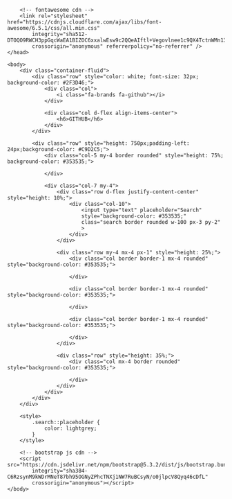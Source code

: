 <!doctype html>
<html lang="en">
    <head>
        <meta charset="utf-8">
        <meta name="viewport" content="width=device-width, initial-scale=1">
        <title>Bootstrap demo</title>
        <!-- bootstrap cdn -->
        <link href="https://cdn.jsdelivr.net/npm/bootstrap@5.3.2/dist/css/bootstrap.min.css" rel="stylesheet"
            integrity="sha384-T3c6CoIi6uLrA9TneNEoa7RxnatzjcDSCmG1MXxSR1GAsXEV/Dwwykc2MPK8M2HN" crossorigin="anonymous">

        <!-- fontawesome cdn -->
        <link rel="stylesheet" href="https://cdnjs.cloudflare.com/ajax/libs/font-awesome/6.5.1/css/all.min.css"
            integrity="sha512-DTOQO9RWCH3ppGqcWaEA1BIZOC6xxalwEsw9c2QQeAIftl+Vegovlnee1c9QX4TctnWMn13TZye+giMm8e2LwA=="
            crossorigin="anonymous" referrerpolicy="no-referrer" />
    </head>

    <body>
        <div class="container-fluid">
            <div class="row" style="color: white; font-size: 32px; background-color: #2F3D46;">
                <div class="col">
                    <i class="fa-brands fa-github"></i>
                </div>

                <div class="col d-flex align-items-center">
                    <h6>GITHUB</h6>
                </div>
            </div>

            <div class="row" style="height: 750px;padding-left: 24px;background-color: #C9D2C5;">
                <div class="col-5 my-4 border rounded" style="height: 75%; background-color: #353535;">

                </div>

                <div class="col-7 my-4">
                    <div class="row d-flex justify-content-center" style="height: 10%;">
                        <div class="col-10">
                            <input type="text" placeholder="Search"
                            style="background-color: #353535;"
                            class="search border rounded w-100 px-3 py-2"
                            >
                        </div>
                    </div>

                    <div class="row my-4 mx-4 px-1" style="height: 25%;">
                        <div class="col border border-1 mx-4 rounded" style="background-color: #353535;">

                        </div>

                        <div class="col border border-1 mx-4 rounded" style="background-color: #353535;">
                        
                        </div>

                        <div class="col border border-1 mx-4 rounded" style="background-color: #353535;">
                        
                        </div>
                    </div>

                    <div class="row" style="height: 35%;">
                        <div class="col mx-4 border rounded" style="background-color: #353535;">

                        </div>
                    </div>
                </div>
            </div>
        </div>

        <style>
            .search::placeholder {
                color: lightgrey;
            }
        </style>

        <!-- bootstrap js cdn -->
        <script src="https://cdn.jsdelivr.net/npm/bootstrap@5.3.2/dist/js/bootstrap.bundle.min.js"
            integrity="sha384-C6RzsynM9kWDrMNeT87bh95OGNyZPhcTNXj1NW7RuBCsyN/o0jlpcV8Qyq46cDfL"
            crossorigin="anonymous"></script>
    </body>
</html>
